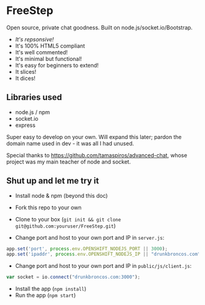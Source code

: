 # FreeStep

Open source, private chat goodness. Built on node.js/socket.io/Bootstrap.


* _It's repsonsive!_
* It's 100% HTML5 compliant
* It's well commented!
* It's minimal but functional!
* It's easy for beginners to extend!
* It slices!
* It dices!

## Libraries used
<ul>
  <li>node.js / npm</li>
  <li>socket.io</li>
  <li>express</li>
</ul>

Super easy to develop on your own. Will expand this later; pardon the domain name used in dev - it was all I had unused.

Special thanks to https://github.com/tamaspiros/advanced-chat, whose project was my main teacher of node and socket.

## Shut up and let me try it

* Install node & npm (beyond this doc)
* Fork this repo to your own
* Clone to your box (`git init && git clone git@github.com:youruser/FreeStep.git`)

* Change port and host to your own port and IP in `server.js`:
```js
app.set('port', process.env.OPENSHIFT_NODEJS_PORT || 3000);
app.set('ipaddr', process.env.OPENSHIFT_NODEJS_IP || "drunkbroncos.com");
```
* Change port and host to your own port and IP in `public/js/client.js`:
```js
var socket = io.connect("drunkbroncos.com:3000");
```
* Install the app (`npm install`)
* Run the app (`npm start`)
